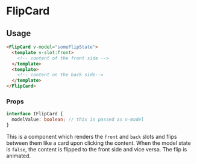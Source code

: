 # FlipCard

## Usage

```html
<FlipCard v-model="someFlipState">
  <template v-slot:front>
    <!-- content of the front side -->
  </template>
  <template>
    <!-- content on the back side-->
  </template>
</FlipCard>
```

### Props

```typescript
interface IFlipCard {
  modelValue: boolean; // this is passed as v-model
}
```

This is a component which renders the `front` and `back` slots and flips between them like a card upon clicking the content. When the model state is `false`, the content is flipped to the front side and vice versa. The flip is animated.
